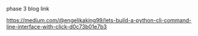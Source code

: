 phase 3 blog link

https://medium.com/@engelikaking99/lets-build-a-python-cli-command-line-interface-with-click-d0c73b01e7b3